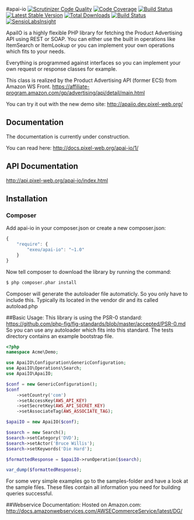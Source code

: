 #apai-io
[![Scrutinizer Code Quality](https://scrutinizer-ci.com/g/Exeu/apai-io/badges/quality-score.png?b=master)](https://scrutinizer-ci.com/g/Exeu/apai-io/?branch=master)
[![Code Coverage](https://scrutinizer-ci.com/g/Exeu/apai-io/badges/coverage.png?b=master)](https://scrutinizer-ci.com/g/Exeu/apai-io/?branch=master)
[![Build Status](https://scrutinizer-ci.com/g/Exeu/apai-io/badges/build.png?b=master)](https://scrutinizer-ci.com/g/Exeu/apai-io/build-status/master)
[![Latest Stable Version](https://poser.pugx.org/exeu/apai-io/v/stable.svg)](https://packagist.org/packages/exeu/apai-io) [![Total Downloads](https://poser.pugx.org/exeu/apai-io/downloads.svg)](https://packagist.org/packages/exeu/apai-io)
[![Build Status](https://travis-ci.org/Exeu/apai-io.png?branch=master)](https://travis-ci.org/Exeu/apai-io)
[![SensioLabsInsight](https://insight.sensiolabs.com/projects/9b802be9-541d-4008-b56c-9c9f5baece8b/mini.png)](https://insight.sensiolabs.com/projects/9b802be9-541d-4008-b56c-9c9f5baece8b)

ApaiIO is a highly flexible PHP library for fetching the Product Advertising API using REST or SOAP.
You can either use the built in operations like ItemSearch or ItemLookup or you can implement your own operations which fits to your needs.

Everything is programmed against interfaces so you can implement your own request or response classes for example.

This class is realized by the Product Advertising API (former ECS) from Amazon WS Front. https://affiliate-program.amazon.com/gp/advertising/api/detail/main.html

You can try it out with the new demo site: http://apaiio.dev.pixel-web.org/

## Documentation

The documentation is currently under construction.

You can read here: http://docs.pixel-web.org/apai-io/1/

## API Documentation

http://api.pixel-web.org/apai-io/index.html

## Installation

### Composer

Add apai-io in your composer.json or create a new composer.json:

```js
{
    "require": {
        "exeu/apai-io": "~1.0"
    }
}
```

Now tell composer to download the library by running the command:

``` bash
$ php composer.phar install
```

Composer will generate the autoloader file automaticly. So you only have to include this.
Typically its located in the vendor dir and its called autoload.php

##Basic Usage:
This library is using the PSR-0 standard: https://github.com/php-fig/fig-standards/blob/master/accepted/PSR-0.md
So you can use any autoloader which fits into this standard.
The tests directory contains an example bootstrap file.

``` php
<?php
namespace Acme\Demo;

use ApaiIO\Configuration\GenericConfiguration;
use ApaiIO\Operations\Search;
use ApaiIO\ApaiIO;

$conf = new GenericConfiguration();
$conf
    ->setCountry('com')
    ->setAccessKey(AWS_API_KEY)
    ->setSecretKey(AWS_API_SECRET_KEY)
    ->setAssociateTag(AWS_ASSOCIATE_TAG);

$apaiIO = new ApaiIO($conf);

$search = new Search();
$search->setCategory('DVD');
$search->setActor('Bruce Willis');
$search->setKeywords('Die Hard');

$formattedResponse = $apaiIO->runOperation($search);

var_dump($formattedResponse);
```

For some very simple examples go to the samples-folder and have a look at the sample files.
These files contain all information you need for building queries successful.

##Webservice Documentation:
Hosted on Amazon.com:
http://docs.amazonwebservices.com/AWSECommerceService/latest/DG/
